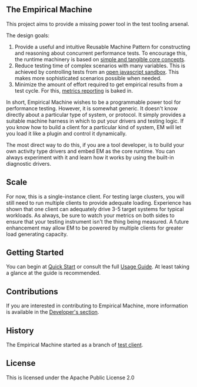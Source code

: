 ## The Empirical Machine

This project aims to provide a missing power tool in the test tooling arsenal.

The design goals:

1. Provide a useful and intuitive Reusable Machine Pattern for constructing and reasoning about concurrent performance tests. To encourage this, the runtime machinery is based on [simple and tangible core concepts](docs/core_concepts.md).
2. Reduce testing time of complex scenarios with many variables. This is achieved by controlling tests from an [open javascript sandbox](docs/scripting.md). This makes more sophisticated scenarios possible when needed.
3. Minimize the amount of effort required to get empirical results from a test cycle. For this, [metrics reporting](docs/metrics.md) is baked in.

In short, Empirical Machine wishes to be a programmable power tool for performance testing. However, it is somewhat generic. It doesn't know directly about a particular type of system, or protocol.
It simply provides a suitable machine harness in which to put your drivers and testing logic. If you know how to build a client for a particular kind of system, EM will let you load it like a plugin and control it dynamically.

The most direct way to do this, if you are a tool developer, is to build your own activity type drivers and embed EM as the core runtime. You can always experiment with it and learn how it works by using the built-in diagnostic drivers.

## Scale

For now, this is a single-instance client. For testing large clusters, you will still need to run multiple clients to provide adequate loading. Experience has shown that one client can adequately drive 3-5 target systems for typical workloads. As always, be sure to watch your metrics on both sides to ensure that your testing instrument isn't the thing being measured. A future enhancement may
allow EM to be powered by multiple clients for greater load generating capacity.

## Getting Started

You can begin at [Quick Start](docs/quickstart.md) or consult the full [Usage Guide](docs/usage_guide.md). At least taking a glance at the guide is recommended.

## Contributions
If you are interested in contributing to Empirical Machine, more information is available in the [Developer's section](doc/developers.md).

## History

The Empirical Machine started as a branch of [test client](http://github.com/jshook/testclient).

## License

This is licensed under the Apache Public License 2.0


